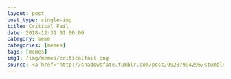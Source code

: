 ```yaml
---
layout: post
post_type: single-img
title: Critical Fail
date: 2018-12-31 01:00:00
category: meme
categories: [memes]
tags: [memes]
img1: /img/memes/criticalfail.png
source: <a href="http://shadowsfate.tumblr.com/post/99287994296/stumbled-upon-this-on-facebook-today-and-couldnt" target="_blank" rel="nofollow">Shadowsfate</a>
---
```

